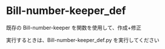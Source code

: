 # Bill-number-keeper_def

既存の Bill-number-keeper を関数を使用して、作成+修正

実行するときは、Bill-number-keeper_def.py を実行してください
